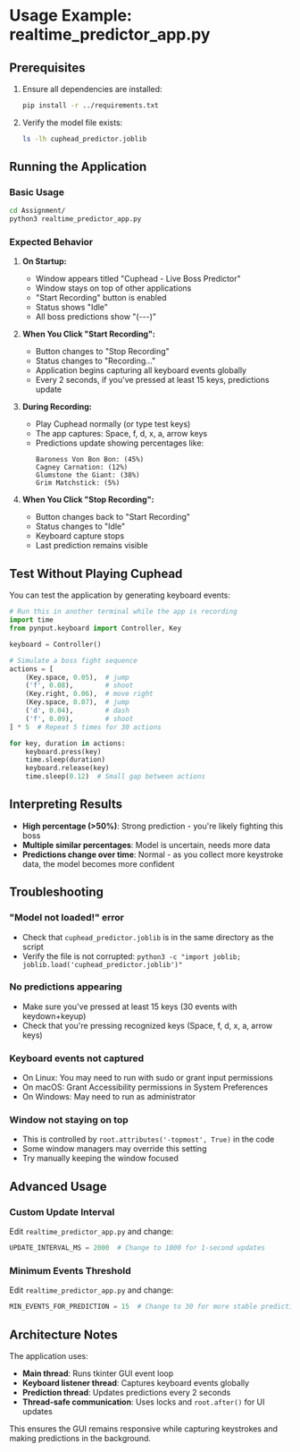 # Usage Example: realtime_predictor_app.py

## Prerequisites

1. Ensure all dependencies are installed:
   ```bash
   pip install -r ../requirements.txt
   ```

2. Verify the model file exists:
   ```bash
   ls -lh cuphead_predictor.joblib
   ```

## Running the Application

### Basic Usage

```bash
cd Assignment/
python3 realtime_predictor_app.py
```

### Expected Behavior

1. **On Startup:**
   - Window appears titled "Cuphead - Live Boss Predictor"
   - Window stays on top of other applications
   - "Start Recording" button is enabled
   - Status shows "Idle"
   - All boss predictions show "(---)"

2. **When You Click "Start Recording":**
   - Button changes to "Stop Recording"
   - Status changes to "Recording..."
   - Application begins capturing all keyboard events globally
   - Every 2 seconds, if you've pressed at least 15 keys, predictions update

3. **During Recording:**
   - Play Cuphead normally (or type test keys)
   - The app captures: Space, f, d, x, a, arrow keys
   - Predictions update showing percentages like:
     ```
     Baroness Von Bon Bon: (45%)
     Cagney Carnation: (12%)
     Glumstone the Giant: (38%)
     Grim Matchstick: (5%)
     ```

4. **When You Click "Stop Recording":**
   - Button changes back to "Start Recording"
   - Status changes to "Idle"
   - Keyboard capture stops
   - Last prediction remains visible

## Test Without Playing Cuphead

You can test the application by generating keyboard events:

```python
# Run this in another terminal while the app is recording
import time
from pynput.keyboard import Controller, Key

keyboard = Controller()

# Simulate a boss fight sequence
actions = [
    (Key.space, 0.05),  # jump
    ('f', 0.08),        # shoot
    (Key.right, 0.06),  # move right
    (Key.space, 0.07),  # jump
    ('d', 0.04),        # dash
    ('f', 0.09),        # shoot
] * 5  # Repeat 5 times for 30 actions

for key, duration in actions:
    keyboard.press(key)
    time.sleep(duration)
    keyboard.release(key)
    time.sleep(0.12)  # Small gap between actions
```

## Interpreting Results

- **High percentage (>50%)**: Strong prediction - you're likely fighting this boss
- **Multiple similar percentages**: Model is uncertain, needs more data
- **Predictions change over time**: Normal - as you collect more keystroke data, the model becomes more confident

## Troubleshooting

### "Model not loaded!" error
- Check that `cuphead_predictor.joblib` is in the same directory as the script
- Verify the file is not corrupted: `python3 -c "import joblib; joblib.load('cuphead_predictor.joblib')"`

### No predictions appearing
- Make sure you've pressed at least 15 keys (30 events with keydown+keyup)
- Check that you're pressing recognized keys (Space, f, d, x, a, arrow keys)

### Keyboard events not captured
- On Linux: You may need to run with sudo or grant input permissions
- On macOS: Grant Accessibility permissions in System Preferences
- On Windows: May need to run as administrator

### Window not staying on top
- This is controlled by `root.attributes('-topmost', True)` in the code
- Some window managers may override this setting
- Try manually keeping the window focused

## Advanced Usage

### Custom Update Interval

Edit `realtime_predictor_app.py` and change:
```python
UPDATE_INTERVAL_MS = 2000  # Change to 1000 for 1-second updates
```

### Minimum Events Threshold

Edit `realtime_predictor_app.py` and change:
```python
MIN_EVENTS_FOR_PREDICTION = 15  # Change to 30 for more stable predictions
```

## Architecture Notes

The application uses:
- **Main thread**: Runs tkinter GUI event loop
- **Keyboard listener thread**: Captures keyboard events globally
- **Prediction thread**: Updates predictions every 2 seconds
- **Thread-safe communication**: Uses locks and `root.after()` for UI updates

This ensures the GUI remains responsive while capturing keystrokes and making predictions in the background.
